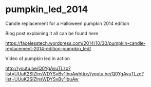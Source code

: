 pumpkin_led_2014
================

Candle replacement for a Halloween pumpkin 2014 edition

Blog post explaining it all can be found here

https://facelesstech.wordpress.com/2014/10/30/pumpkin-candle-replacement-2014-edition-pumpkin_led/

Video of pumpkin led in action

http://youtu.be/Q0YgAvuTLzo?list=UUuK2SlZlnsWDYSvBv1lbuAwhttp://youtu.be/Q0YgAvuTLzo?list=UUuK2SlZlnsWDYSvBv1lbuAw
